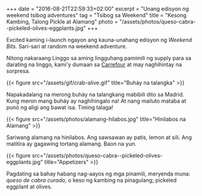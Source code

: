 +++
date = "2016-08-21T22:59:33+02:00"
excerpt = "Unang edisyon ng weekend tsibog adventures"
tag = "Tsibog sa Weekend"
title = "Kesong Kambing, Talong Pickle at Alamang"
photo = "/assets/photos/queso-cabra--pickeled-olives-eggplants.jpg"
+++

Excited kaming i-launch ngayon ang kauna-unahang edisyon ng *Weekend Bits.* Sari-sari at random na weekend adventure.

Nitong nakaraang Linggo sa aming lingguhang pamimili ng supply para sa darating na linggo, kami'y dumaan sa [Carrefour](http://www.carrefour.es/supermercado/?ic_source=portal&ic_medium=rollovers&ic_content=SupermercadoEntrar) at may naghihintay na sorpresa. 

{{< figure src="/assets/gif/crab-alive.gif" title="Buháy na talangka" >}}

Napakadalang na merong buháy na talangkang mabibili dito sa Madrid. Kung meron mang buháy ay naghihingalo na! At nang mailuto mataba at punó ng aligi ang bawat isa. Timing talaga! 

{{< figure src="/assets/photos/alamang-hilabos.jpg" title="Hinilabos na Alamang" >}}

Sariwang alamang na hinilabos. Ang sawsawan ay patis, lemon at sili. Ang matitira ay gagawing tortang alamang. Baon na yun.

{{< figure src="/assets/photos/queso-cabra--pickeled-olives-eggplants.jpg" title="Appetizers" >}}

Pagdating sa bahay habang nag-aayos ng mga pinamili, meryenda muna: *queso de cabra curado,* o keso ng kambing na pinagulang; pickeled eggplant at olives.